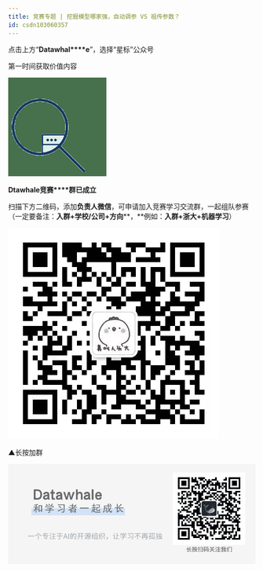 ```yaml
---
title: 竞赛专题 | 挖掘模型哪家强，自动调参 VS 祖传参数？
id: csdn103060357
---
```


点击上方“**Datawhal****e**”，选择“星标”公众号

第一时间获取价值内容

![640?](../img/8848b38b8e7e18a790e4a60c44ba9cb3.png)

**Dtawhale竞赛****群已成立**

扫描下方二维码，添加**负责人微信**，可申请加入竞赛学习交流群，一起组队参赛（一定要备注：**入群+学校/公司+方向****，**例如：**入群+浙大+机器学习**）

![640?wx_fmt=jpeg](../img/b6bca218ab8b85591a628b03fba337c2.png)

▲长按加群

![640?wx_fmt=png](../img/77a102cc644938ab22bb0df9802930a8.png)